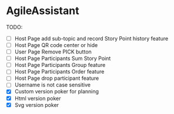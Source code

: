 # AgileAssistant

TODO:

- [ ] Host Page add sub-topic and record Story Point history feature
- [ ] Host Page QR code center or hide
- [ ] User Page Remove PICK button
- [ ] Host Page Participants Sum Story Point
- [ ] Host Page Participants Group feature
- [ ] Host Page Participants Order feature
- [ ] Host Page drop participant feature
- [ ] Username is not case sensitive
- [x] Custom version poker for planning
- [x] Html version poker
- [x] Svg version poker
